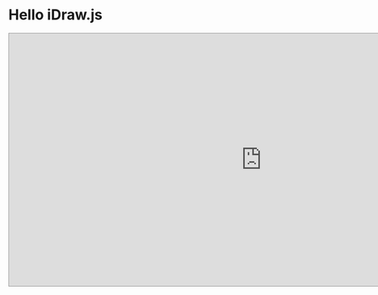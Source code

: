 # Hello iDraw.js


<div>
  <iframe 
    src="https://idrawjs.github.io/playground/?demo=basic&header=false&sider=false" 
    width="1000" height="500" frameborder="no" border="0"
    style="border: 1px solid #999999"
  ></iframe>
</div>